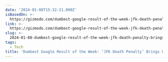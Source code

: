 ```yaml
---
date: '2024-01-08T15:32:21.000Z'
isBasedOn: >-
  https://gizmodo.com/dumbest-google-result-of-the-week-jfk-death-penalty-1851145077
link: >-
  https://gizmodo.com/dumbest-google-result-of-the-week-jfk-death-penalty-1851145077
slug: >-
  2024-01-08-dumbest-google-result-of-the-week-jfk-death-penalty-brings-up-some-kids
tags:
  - Tech
title: 'Dumbest Google Result of the Week: ‘JFK Death Penalty’ Brings Up Some Kid’s'
---
```


